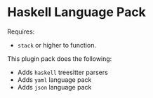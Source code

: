 # Haskell Language Pack

Requires:

- `stack` or higher to function.

This plugin pack does the following:

- Adds `haskell` treesitter parsers
- Adds `yaml` language pack
- Adds `json` language pack

